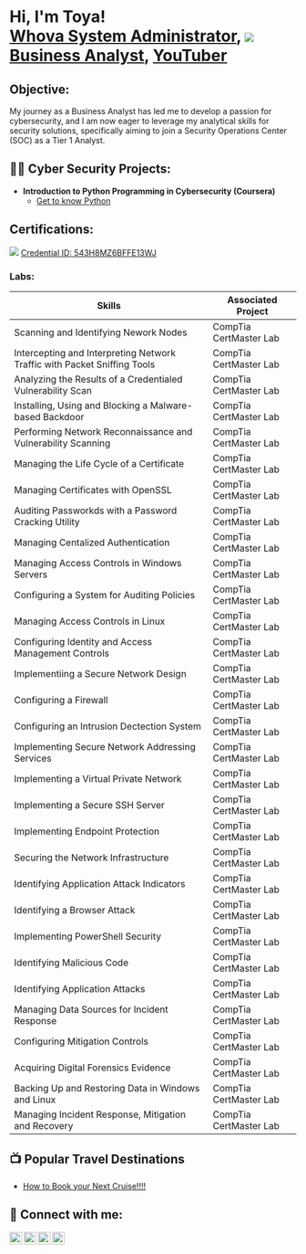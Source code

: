 <h1>Hi, I'm Toya! <br/><a href="https://whova.com/portal/registration/bossb_202407/">Whova System Administrator</a>, <a href="https://linkedin.com"><img src="https://img.shields.io/badge/-LinkedIn-0072b1?&style=for-the-badge&logo=linkedin&logoColor=white" /></a> <a href="https://www.linkedin.com/in/matoyia-taylor-42373318/">Business Analyst</a>, <a href="https://www.youtube.com/@lennyandtoya">YouTuber</a></h1>
<h2>Objective:</h2>
My journey as a Business Analyst has led me to develop a passion for cybersecurity, and I am now eager to leverage my analytical skills for security solutions, specifically aiming to join a Security Operations Center (SOC) as a Tier 1 Analyst.

<h2>👨‍💻 Cyber Security Projects:</h2>

- <b>Introduction to Python Programming in Cybersecurity (Coursera)</b>
  - [Get to know Python](https://github.com/MTaylor1580/Python-Code-Labs.git)

<h2> Certifications:</h2>
<img src="https://img.shields.io/badge/-Security%2B-FF0000?&style=for-the-badge&logo=CompTIA&logoColor=white" /> <a href="http://verify.CompTIA.org">Credential ID: 543H8MZ6BFFE13WJ</a>
<h3>Labs:</h3>

| Skills                                         | Associated Project         |
|-----------------------------------------------|----------------------------|
| Scanning and Identifying Nework Nodes  | CompTia CertMaster Lab|
| Intercepting and Interpreting Network Traffic with Packet Sniffing Tools | CompTia CertMaster Lab|
| Analyzing the Results of a Credentialed Vulnerability Scan | CompTia CertMaster Lab|
| Installing, Using and Blocking a Malware-based Backdoor| CompTia CertMaster Lab|
| Performing Network Reconnaissance and Vulnerability Scanning| CompTia CertMaster Lab|
| Managing the Life Cycle of a Certificate| CompTia CertMaster Lab|
| Managing Certificates with OpenSSL | CompTia CertMaster Lab|
| Auditing Passworkds with a Password Cracking Utility | CompTia CertMaster Lab|
| Managing Centalized Authentication| CompTia CertMaster Lab|
| Managing Access Controls in Windows Servers| CompTia CertMaster Lab|
| Configuring a System for Auditing Policies| CompTia CertMaster Lab|
| Managing Access Controls in Linux| CompTia CertMaster Lab|
| Configuring Identity and Access Management Controls | CompTia CertMaster Lab|
| Implementiing a Secure Network Design | CompTia CertMaster Lab|
| Configuring a Firewall| CompTia CertMaster Lab|
| Configuring an Intrusion Dectection System| CompTia CertMaster Lab|
| Implementing Secure Network Addressing Services| CompTia CertMaster Lab|
| Implementing a Virtual Private Network| CompTia CertMaster Lab|
| Implementing a Secure SSH Server| CompTia CertMaster Lab|
| Implementing Endpoint Protection | CompTia CertMaster Lab|
| Securing the Network Infrastructure | CompTia CertMaster Lab|
| Identifying Application Attack Indicators| CompTia CertMaster Lab|
| Identifying a Browser Attack| CompTia CertMaster Lab|
| Implementing PowerShell Security| CompTia CertMaster Lab|
| Identifying Malicious Code| CompTia CertMaster Lab|
| Identifying Application Attacks| CompTia CertMaster Lab|
| Managing Data Sources for Incident Response| CompTia CertMaster Lab|
| Configuring Mitigation Controls | CompTia CertMaster Lab|
| Acquiring Digital Forensics Evidence | CompTia CertMaster Lab|
| Backing Up and Restoring Data in Windows and Linux| CompTia CertMaster Lab|
| Managing Incident Response, Mitigation and Recovery| CompTia CertMaster Lab|



<h2>📺 Popular Travel Destinations</h2>

- [How to Book your Next Cruise!!!!](https://lennyandtoya.inteletravel.com)


<h2> 🤳 Connect with me:</h2>

[<img align="left" alt="JoshMadakor | YouTube" width="22px" src="https://cdn.jsdelivr.net/npm/simple-icons@v3/icons/youtube.svg" />][youtube]
[<img align="left" alt="JoshMadakor | Twitter" width="22px" src="https://cdn.jsdelivr.net/npm/simple-icons@v3/icons/twitter.svg" />][twitter]
[<img align="left" alt="JoshMadakor | LinkedIn" width="22px" src="https://cdn.jsdelivr.net/npm/simple-icons@v3/icons/linkedin.svg" />][linkedin]
[<img align="left" alt="JoshMadakor | Instagram" width="22px" src="https://cdn.jsdelivr.net/npm/simple-icons@v3/icons/instagram.svg" />][instagram]

[twitter]: https://twitter.com/lennyandtoya
[youtube]: https://www.youtube.com/@lennyandtoya
[instagram]: https://www.instagram.com/lennyandtoya
[linkedin]: https://linkedin.com/in/matoyia-taylor-42373318/

<!--
**joshmadakor1/joshmadakor1** is a ✨ _special_ ✨ repository because its `README.md` (this file) appears on your GitHub profile.

Here are some ideas to get you started:

- 🔭 I’m currently working on ...
- 🌱 I’m currently learning ...
- 👯 I’m looking to collaborate on ...
- 🤔 I’m looking for help with ...
- 💬 Ask me about ...
- 📫 How to reach me: ...
- 😄 Pronouns: ...
- ⚡ Fun fact: ...
-->
